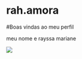 # rah.amora

#Boas vindas ao meu perfil 

meu nome e rayssa mariane


![](https://i.giphy.com/media/v1.Y2lkPTc5MGI3NjExbTFyZTh2dXlxZjZ2cm1kMmFyNmdicmF1bGJ1dXNjNTRodGc3ejM5eCZlcD12MV9pbnRlcm5hbF9naWZfYnlfaWQmY3Q9Zw/lD2qFeJzjtG52UDtCm/giphy.gif)
